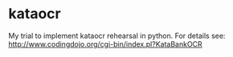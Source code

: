 # kataocr
My trial to implement kataocr rehearsal in python. For details see: http://www.codingdojo.org/cgi-bin/index.pl?KataBankOCR

